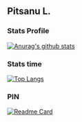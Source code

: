 ## Pitsanu L.

### Stats Profile
[![Anurag's github stats](https://github-readme-stats.vercel.app/api?username=pitsanujiw&show_icons=true&theme=react)](https://github.com/anuraghazra/github-readme-stats)

### Stats time
[![Top Langs](https://github-readme-stats.vercel.app/api/top-langs/?username=pitsanujiw)](https://github.com/anuraghazra/github-readme-stats)

### PIN
[![Readme Card](https://github-readme-stats.vercel.app/api/pin/?username=pitsanujiw&repo=pitsanujiw.me)](https://github.com/anuraghazra/github-readme-stats)
